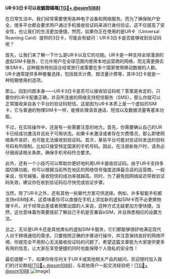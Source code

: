**UR卡3日卡可以收驗證碼嗎[[TG💪+ @esim1088](https://t.me/s/esim1088)]**

在日常生活中，我们经常需要使用各种电子设备和网络服务。而为了确保账户安全，很多平台都会要求用户通过手机接收验证码来进行身份验证。这不仅提高了安全性，也让我们的生活更加便捷。然而，如果你正在使用的是UR卡（Universal Roaming Card）提供的3日卡，可能会有疑问：UR卡3日卡是否能够收到验证码呢？

首先，让我们来了解一下什么是UR卡以及它的功能。UR卡是一种支持全球漫游的虚拟SIM卡服务，它允许用户在全球范围内使用本地运营商的网络，而无需更换实体SIM卡。这种服务特别适合经常旅行或需要在多个国家使用移动数据的人群。UR卡通常提供多种套餐选择，包括按天计费、按流量计费等，其中3日卡就是一种短期使用的选项。

那么，回到问题本身——UR卡3日卡是否可以接收验证码呢？答案是肯定的，只要你的UR卡配置正确，并且所连接的网络支持短信服务（SMS），那么你就可以正常接收来自各个平台的验证码短信。这是因为UR卡本质上是一个虚拟的SIM卡，它与普通的物理SIM卡一样，能够处理语音通话、短信以及数据流量等基本功能。

不过，在实际操作中，还是有一些需要注意的地方。首先，你需要确认自己的UR卡已经成功激活并且处于可用状态。如果卡未激活或者存在欠费情况，那么即使网络条件良好，也可能无法接收到验证码。其次，某些平台可能对验证码发送的目标号码有所限制，比如只接受特定国家的手机号码。因此，在注册新账户时，请务必仔细阅读相关条款，确保手机号码符合要求。

此外，还有一个小技巧可以帮助你更好地利用UR卡接收验证码。由于UR卡支持多国切换功能，你可以根据当前所在地区的网络信号强度选择最合适的运营商。一般来说，信号越强，接收短信的成功率就越高。同时，为了避免因网络延迟导致验证码失效，建议你在收到验证码后尽快完成验证步骤。

当然，除了UR卡之外，还有其他一些替代方案可供选择。例如，许多智能手机都支持eSIM技术，这意味着你可以直接在手机上添加新的虚拟SIM卡而不必更换物理卡片。对于经常出差或者频繁出国的人来说，这种方式无疑更加方便快捷。当然，这也意味着你需要提前了解自己手机是否兼容eSIM，并且熟悉相应的设置方法。

总之，无论是UR卡还是其他类似的虚拟SIM卡服务，它们都能够很好地满足现代人对于跨境通信的需求。只要按照正确的步骤进行操作，并注意保持良好的网络环境，你就完全不用担心无法接收验证码的问题了。希望这篇文章能为大家提供更多有用的信息，让大家在享受便捷的同时也能保障个人隐私的安全性！

最后提醒一下，如果你有任何关于UR卡或其他相关产品的疑问，欢迎随时加入我们的讨论群组[[TG💪+ @esim1088](https://t.me/s/esim1088)]，与其他用户一起交流经验吧！[[TG💪+ @esim1088](https://t.me/s/esim1088) ![Image](https://i.postimg.cc/4NQfJmqS/Snipaste-2025-05-13-00-14-12.png)]